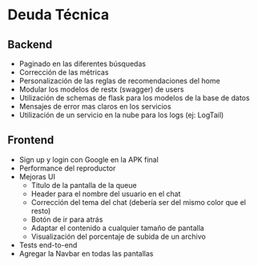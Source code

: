 # Deuda Técnica

## Backend

- Paginado en las diferentes búsquedas
- Corrección de las métricas
- Personalización de las reglas de recomendaciones del home
- Modular los modelos de restx (swagger) de users
- Utilización de schemas de flask para los modelos de la base de datos
- Mensajes de error mas claros en los servicios
- Utilización de un servicio en la nube para los logs (ej: LogTail)


## Frontend

- Sign up y login con Google en la APK final
- Performance del reproductor
- Mejoras UI
  - Titulo de la pantalla de la queue
  - Header para el nombre del usuario en el chat
  - Corrección del tema del chat (debería ser del mismo color que el resto)
  - Botón de ir para atrás
  - Adaptar el contenido a cualquier tamaño de pantalla
  - Visualización del porcentaje de subida de un archivo
- Tests end-to-end
- Agregar la Navbar en todas las pantallas